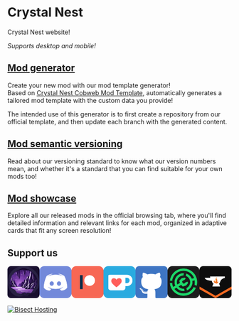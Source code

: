 # Crystal Nest

Crystal Nest website!

_Supports desktop and mobile!_

## [Mod generator](https://crystalnest.it/#/generator)

Create your new mod with our mod template generator!  
Based on [Crystal Nest Cobweb Mod Template](https://github.com/Crystal-Nest/cobweb-mod-template), automatically generates a tailored mod template with the custom data you provide!

The intended use of this generator is to first create a repository from our official template, and then update each branch with the generated content.

## [Mod semantic versioning](https://crystalnest.it/#/versioning)

Read about our versioning standard to know what our version numbers mean, and whether it's a standard that you can find suitable for your own mods too!

## [Mod showcase](https://crystalnest.it/#/mods)

Explore all our released mods in the official browsing tab, where you'll find detailed information and relevant links for each mod, organized in adaptive cards that fit any screen resolution!

## **Support us**

<a href="https://crystalnest.it"><img alt="Crystal Nest Website" src="https://raw.githubusercontent.com/crystal-nest/mod-fancy-assets/main/crystal-nest/pic512.png" width="14.286%"></a><a href="https://discord.gg/BP6EdBfAmt"><img alt="Discord" src="https://raw.githubusercontent.com/crystal-nest/mod-fancy-assets/main/discord/discord512.png" width="14.286%"></a><a href="https://www.patreon.com/crystalspider"><img alt="Patreon" src="https://raw.githubusercontent.com/crystal-nest/mod-fancy-assets/main/patreon/patreon512.png" width="14.286%"></a><a href="https://ko-fi.com/crystalspider"><img alt="Ko-fi" src="https://raw.githubusercontent.com/crystal-nest/mod-fancy-assets/main/kofi/kofi512.png" width="14.286%"></a><a href="https://github.com/Crystal-Nest"><img alt="Our other projects" src="https://raw.githubusercontent.com/crystal-nest/mod-fancy-assets/main/github/github512.png" width="14.286%"><a href="https://modrinth.com/organization/crystal-nest"><img alt="Modrinth" src="https://raw.githubusercontent.com/crystal-nest/mod-fancy-assets/main/modrinth/modrinth512.png" width="14.286%"></a><a href="https://www.curseforge.com/members/crystalspider/projects"><img alt="CurseForge" src="https://raw.githubusercontent.com/crystal-nest/mod-fancy-assets/main/curseforge/curseforge512.png" width="14.286%"></a>

[![Bisect Hosting](https://www.bisecthosting.com/partners/custom-banners/d559b544-474c-4109-b861-1b2e6ca6026a.webp "Bisect Hosting")](https://bisecthosting.com/crystalspider)
